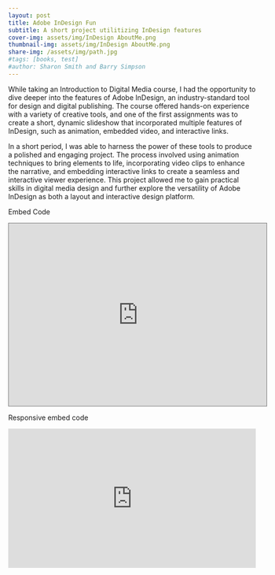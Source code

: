 ```yaml
---
layout: post
title: Adobe InDesign Fun
subtitle: A short project utilitizing InDesign features
cover-img: assets/img/InDesign AboutMe.png
thumbnail-img: assets/img/InDesign AboutMe.png
share-img: /assets/img/path.jpg
#tags: [books, test]
#author: Sharon Smith and Barry Simpson
---
```


While taking an Introduction to Digital Media course, I had the opportunity to dive deeper into the features of Adobe InDesign, an industry-standard tool for design and digital publishing. The course offered hands-on experience with a variety of creative tools, and one of the first assignments was to create a short, dynamic slideshow that incorporated multiple features of InDesign, such as animation, embedded video, and interactive links.

In a short period, I was able to harness the power of these tools to produce a polished and engaging project. The process involved using animation techniques to bring elements to life, incorporating video clips to enhance the narrative, and embedding interactive links to create a seamless and interactive viewer experience. This project allowed me to gain practical skills in digital media design and further explore the versatility of Adobe InDesign as both a layout and interactive design platform.

<!--
{% raw %}
<iframe src="https://indd.adobe.com/view/87bcf18c-2df1-4681-9616-0c509bb48a19" width="100%" height="800px"></iframe>
{% endraw %}
-->
Embed Code
<iframe style="border: 1px solid #777;" src="https://indd.adobe.com/embed/87bcf18c-2df1-4681-9616-0c509bb48a19?startpage=1&allowFullscreen=true" width="525px" height="371px" frameborder="0" allowfullscreen=""></iframe>


Responsive embed code
<div style="position:relative; padding-bottom:56.25%; height:0; overflow:hidden; max-width:100%; height:auto;">
    <iframe src="https://indd.adobe.com/view/87bcf18c-2df1-4681-9616-0c509bb48a19" style="position:absolute; top:0; left:0; width:100%; height:100%;" frameborder="0"></iframe>
</div>
